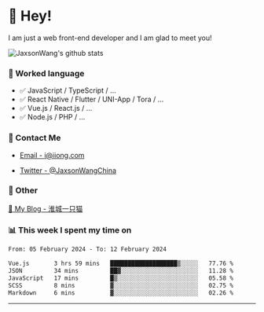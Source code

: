 # 👋 Hey!

I am just a web front-end developer and I am glad to meet you!

![JaxsonWang's github stats](https://github-readme-stats.vercel.app/api?username=JaxsonWang&&show_icons=true&&title_color=1abc9c&&icon_color=1abc9c)


### 📝 Worked language

- ✅ JavaScript / TypeScript / ...
- ✅ React Native / Flutter / UNI-App / Tora / ...
- ✅ Vue.js / React.js / ...
- ✅ Node.js / PHP / ...

### 📮 Contact Me

- [Email - i@iiong.com](mailto:i@iiong.com)

- [Twitter - @JaxsonWangChina](https://twitter.com/JaxsonWangChina)

### 🤪 Other

[📌 My Blog - 淮城一只猫](https://iiong.com)

### 📊 This week I spent my time on

<!--START_SECTION:waka-->

```txt
From: 05 February 2024 - To: 12 February 2024

Vue.js       3 hrs 59 mins   ███████████████████▒░░░░░   77.76 %
JSON         34 mins         ██▓░░░░░░░░░░░░░░░░░░░░░░   11.28 %
JavaScript   17 mins         █▒░░░░░░░░░░░░░░░░░░░░░░░   05.58 %
SCSS         8 mins          ▓░░░░░░░░░░░░░░░░░░░░░░░░   02.75 %
Markdown     6 mins          ▓░░░░░░░░░░░░░░░░░░░░░░░░   02.26 %
```

<!--END_SECTION:waka-->

---
